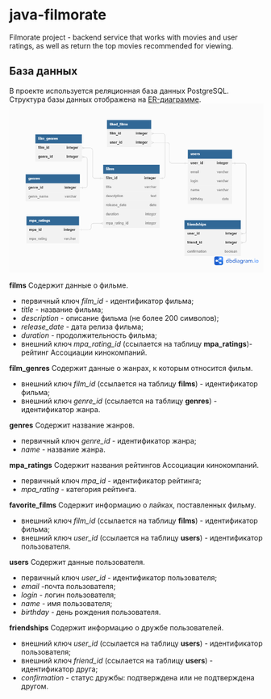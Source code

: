 # java-filmorate
Filmorate project - backend service that works with movies and user ratings, 
as well as return the top movies recommended for viewing.

## База данных
В проекте используется реляционная база данных PostgreSQL. Структура базы данных отображена на [ER-диаграмме](https://dbdiagram.io/d/644834716b3194705130348e).
![image](src/main/resources/ER-Diagram_v1.png)


**films**
Содержит данные о фильме.
- первичный ключ *film_id* - идентификатор фильма;
- *title* - название фильма;
- *description* - описание фильма (не более 200 символов);
- *release_date* - дата релиза фильма;
- *duration* - продолжительность фильма;
- внешний ключ *mpa_rating_id* (ссылается на таблицу **mpa_ratings**)- рейтинг Ассоциации кинокомпаний.

**film_genres**
Содержит данные о жанрах, к которым относится фильм.
- внешний ключ *film_id* (ссылается на таблицу **films**) - идентификатор фильма;
- внешний ключ *genre_id* (ссылается на таблицу **genres**) - идентификатор жанра.

**genres**
Содержит название жанров.
- первичный ключ *genre_id* - идентификатор жанра;
- *name* - название жанра.

**mpa_ratings**
Содержит названия рейтингов Ассоциации кинокомпаний.
- первичный ключ *mpa_id* - идентификатор рейтинга;
- *mpa_rating* - категория рейтинга.

**favorite_films**
Содержит информацию о лайках, поставленных фильму.
- внешний ключ *film_id* (ссылается на таблицу **films**) - идентификатор фильма;
- внешний ключ *user_id* (ссылается на таблицу **users**) - идентификатор пользователя.

**users**
Содержит данные пользователя.
- первичный ключ *user_id* - идентификатор пользователя;
- *email* -почта пользователя;
- *login* - логин пользователя;
- *name* - имя пользователя;
- *birthday* - день рождения пользователя.

**friendships**
Содержит информацию о дружбе пользователей.
- внешний ключ *user_id* (ссылается на таблицу **users**) - идентификатор пользователя;
- внешний ключ *friend_id* (ссылается на таблицу **users**) - идентификатор друга;
- *confirmation* - статус дружбы: подтверждена или не подтверждена другом.